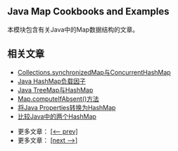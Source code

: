 ## Java Map Cookbooks and Examples

本模块包含有关Java中的Map数据结构的文章。

## 相关文章

+ [Collections.synchronizedMap与ConcurrentHashMap](http://tu-yucheng.github.io/java-collection/2023/06/07/java-synchronizedmap-vs-concurrenthashmap.html)
+ [Java HashMap负载因子](http://tu-yucheng.github.io/java-collection/2023/06/07/java-hashmap-load-factor.html)
+ [Java TreeMap与HashMap](http://tu-yucheng.github.io/java-collection/2023/06/07/java-treemap-vs-hashmap.html)
+ [Map.computeIfAbsent()方法](http://tu-yucheng.github.io/java-collection/2023/06/07/java-map-computeifabsent.html)
+ [将Java Properties转换为HashMap](http://tu-yucheng.github.io/java-collection/2023/06/07/java-convert-properties-to-hashmap.html)
+ [比较Java中的两个HashMap](http://tu-yucheng.github.io/java-collection/2023/06/07/java-compare-hashmaps.html)

- 更多文章： [[<-- prev]](../java-collections-maps-2/README.md)
- 更多文章： [[next -->]](../java-collections-maps-4/README.md)